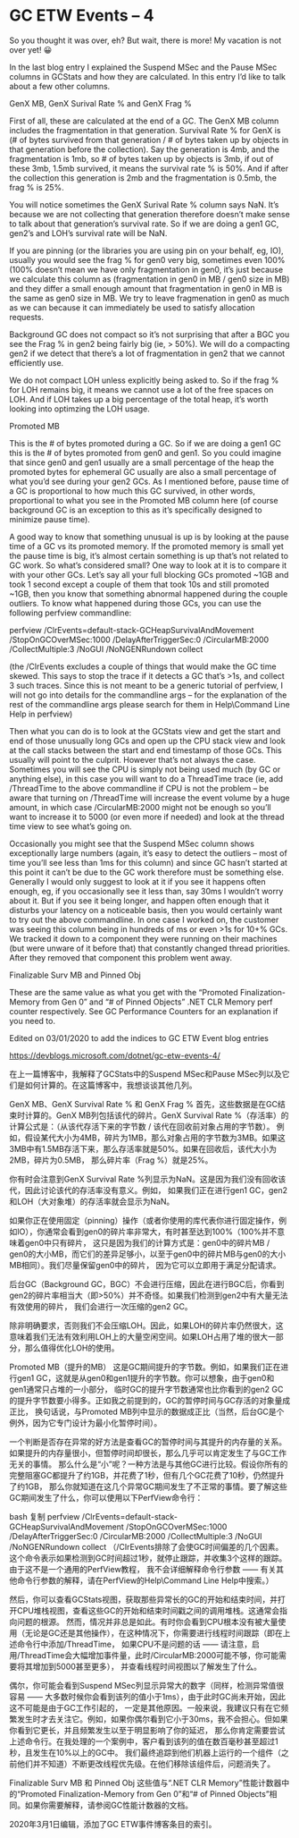 <h1>GC ETW Events – 4</h1>

So you thought it was over, eh? But wait, there is more! My vacation is not over yet! 😀

In the last blog entry I explained the Suspend MSec and the Pause MSec columns in GCStats and how they are calculated. In this entry I’d like to talk about a few other columns.

GenX MB, GenX Surival Rate % and GenX Frag %

First of all, these are calculated at the end of a GC. The GenX MB column includes the fragmentation in that generation. 
Survival Rate % for GenX is (# of bytes survived from that generation / # of bytes taken up by objects in that generation before the collection). 
Say the generation is 4mb, and the fragmentation is 1mb, so # of bytes taken up by objects is 3mb, if out of these 3mb, 1.5mb survived, 
it means the survival rate % is 50%. And if after the collection this generation is 2mb and the fragmentation is 0.5mb, the frag % is 25%.

You will notice sometimes the GenX Surival Rate % column says NaN. 
It’s because we are not collecting that generation therefore doesn’t make sense to talk about that generation’s survival rate. 
So if we are doing a gen1 GC, gen2’s and LOH’s survival rate will be NaN.

If you are pinning (or the libraries you are using pin on your behalf, eg, IO), usually you would see the frag % for gen0 very big,
 sometimes even 100% (100% doesn’t mean we have only fragmentation in gen0, it’s just because we calculate this column as 
 (fragmentation in gen0 in MB / gen0 size in MB) and they differ a small enough amount that fragmentation in gen0 in MB is the same as gen0 size in MB. 
 We try to leave fragmenation in gen0 as much as we can because it can immediately be used to satisfy allocation requests.

Background GC does not compact so it’s not surprising that after a BGC you see the Frag % in gen2 being fairly big (ie, > 50%). 
We will do a compacting gen2 if we detect that there’s a lot of fragmentation in gen2 that we cannot efficiently use.

We do not compact LOH unless explicitly being asked to. So if the frag % for LOH remains big, 
it means we cannot use a lot of the free spaces on LOH. And if LOH takes up a big percentage of the total heap, it’s worth looking into optimzing the LOH usage.

Promoted MB

This is the # of bytes promoted during a GC. So if we are doing a gen1 GC this is the # of bytes promoted from gen0 and gen1. 
So you could imagine that since gen0 and gen1 usually are a small percentage of the heap the promoted bytes for ephemeral GC usually are 
also a small percentage of what you’d see during your gen2 GCs. As I mentioned before, pause time of a GC is proportional to how much this GC survived, 
in other words, proportional to what you see in the Promoted MB column here (of course background GC is an exception to this as it’s specifically designed to minimize pause time).

A good way to know that something unusual is up is by looking at the pause time of a GC vs its promoted memory. 
If the promoted memory is small yet the pause time is big, it’s almost certain something is up that’s not related to GC work. So what’s considered small?
One way to look at it is to compare it with your other GCs. Let’s say all your full blocking GCs promoted ~1GB and took 1 second except a couple of them that took 10s and still promoted ~1GB,
then you know that something abnormal happened during the couple outliers. To know what happened during those GCs, you can use the following perfview commandline:

perfview /ClrEvents=default-stack-GCHeapSurvivalAndMovement /StopOnGCOverMSec:1000 /DelayAfterTriggerSec:0 /CircularMB:2000 /CollectMultiple:3 /NoGUI /NoNGENRundown collect

(the /ClrEvents excludes a couple of things that would make the GC time skewed. This says to stop the trace if it detects a GC that’s >1s, 
and collect 3 such traces. Since this is not meant to be a generic tutorial of perfview, 
I will not go into details for the commandline args – for the explanation of the rest of the commandline args please search for them in Help\Command Line Help in perfview)

Then what you can do is to look at the GCStats view and get the start and end of those unusually long GCs and open up the CPU stack view and look at the call stacks 
between the start and end timestamp of those GCs. This usually will point to the culprit. However that’s not always the case. 
Sometimes you will see the CPU is simply not being used much (by GC or anything else), in this case you will want to do a ThreadTime trace 
(ie, add /ThreadTime to the above commandline if CPU is not the problem – be aware that turning on /ThreadTime will increase the event volume by a huge amount, 
in which case /CircularMB:2000 might not be enough so you’ll want to increase it to 5000 (or even more if needed) and look at the thread time view to see what’s going on.

Occasionally you might see that the Suspend MSec column shows exceptionally large numbers (again, it’s easy to detect the outliers – most of time you’ll see less than 1ms for this column) 
and since GC hasn’t started at this point it can’t be due to the GC work therefore must be something else. Generally I would only suggest to look at it if you see it happens often enough, 
eg, if you occasionally see it less than, say 30ms I wouldn’t worry about it. But if you see it being longer, and happen often enough that it disturbs your latency on a noticeable basis, 
then you would certainly want to try out the above commandline. In one case I worked on, the customer was seeing this column being in hundreds of ms or even >1s for 10+% GCs. 
We tracked it down to a component they were running on their machines (but were unware of it before that) that constantly changed thread priorities. 
After they removed that component this problem went away.

Finalizable Surv MB and Pinned Obj

These are the same value as what you get with the “Promoted Finalization-Memory from Gen 0” and “# of Pinned Objects” .NET CLR Memory perf counter respectively. 
See GC Performance Counters for an explanation if you need to.

Edited on 03/01/2020 to add the indices to GC ETW Event blog entries

https://devblogs.microsoft.com/dotnet/gc-etw-events-4/

在上一篇博客中，我解释了GCStats中的Suspend MSec和Pause MSec列以及它们是如何计算的。在这篇博客中，我想谈谈其他几列。

GenX MB、GenX Survival Rate % 和 GenX Frag %
首先，这些数据是在GC结束时计算的。GenX MB列包括该代的碎片。GenX Survival Rate %（存活率）的计算公式是：（从该代存活下来的字节数 / 该代在回收前对象占用的字节数）。
例如，假设某代大小为4MB，碎片为1MB，那么对象占用的字节数为3MB。如果这3MB中有1.5MB存活下来，那么存活率就是50%。如果在回收后，该代大小为2MB，碎片为0.5MB，
那么碎片率（Frag %）就是25%。

你有时会注意到GenX Survival Rate %列显示为NaN。这是因为我们没有回收该代，因此讨论该代的存活率没有意义。例如，
如果我们正在进行gen1 GC，gen2和LOH（大对象堆）的存活率就会显示为NaN。

如果你正在使用固定（pinning）操作（或者你使用的库代表你进行固定操作，例如IO），你通常会看到gen0的碎片率非常大，有时甚至达到100%（100%并不意味着gen0中只有碎片，
这只是因为我们的计算方式是：gen0中的碎片MB / gen0的大小MB，而它们的差异足够小，以至于gen0中的碎片MB与gen0的大小MB相同）。我们尽量保留gen0中的碎片，
因为它可以立即用于满足分配请求。

后台GC（Background GC，BGC）不会进行压缩，因此在进行BGC后，你看到gen2的碎片率相当大（即>50%）并不奇怪。如果我们检测到gen2中有大量无法有效使用的碎片，
我们会进行一次压缩的gen2 GC。

除非明确要求，否则我们不会压缩LOH。因此，如果LOH的碎片率仍然很大，这意味着我们无法有效利用LOH上的大量空闲空间。如果LOH占用了堆的很大一部分，那么值得优化LOH的使用。

Promoted MB（提升的MB）
这是GC期间提升的字节数。例如，如果我们正在进行gen1 GC，这就是从gen0和gen1提升的字节数。你可以想象，由于gen0和gen1通常只占堆的一小部分，
临时GC的提升字节数通常也比你看到的gen2 GC的提升字节数要小得多。正如我之前提到的，GC的暂停时间与GC存活的对象量成正比，
换句话说，与Promoted MB列中显示的数据成正比（当然，后台GC是个例外，因为它专门设计为最小化暂停时间）。

一个判断是否存在异常的好方法是查看GC的暂停时间与其提升的内存量的关系。如果提升的内存量很小，但暂停时间却很长，那么几乎可以肯定发生了与GC工作无关的事情。
那么什么是“小”呢？一种方法是与其他GC进行比较。假设你所有的完整阻塞GC都提升了约1GB，并花费了1秒，但有几个GC花费了10秒，仍然提升了约1GB，
那么你就知道在这几个异常GC期间发生了不正常的事情。要了解这些GC期间发生了什么，你可以使用以下PerfView命令行：

bash
复制
perfview /ClrEvents=default-stack-GCHeapSurvivalAndMovement /StopOnGCOverMSec:1000 /DelayAfterTriggerSec:0 /CircularMB:2000 /CollectMultiple:3 /NoGUI /NoNGENRundown collect
（/ClrEvents排除了会使GC时间偏差的几个因素。这个命令表示如果检测到GC时间超过1秒，就停止跟踪，并收集3个这样的跟踪。由于这不是一个通用的PerfView教程，
我不会详细解释命令行参数 —— 有关其他命令行参数的解释，请在PerfView的Help\Command Line Help中搜索。）

然后，你可以查看GCStats视图，获取那些异常长的GC的开始和结束时间，并打开CPU堆栈视图，查看这些GC的开始和结束时间戳之间的调用堆栈。这通常会指向问题的根源。
然而，情况并非总是如此。有时你会看到CPU根本没有被大量使用（无论是GC还是其他操作），在这种情况下，你需要进行线程时间跟踪（即在上述命令行中添加/ThreadTime，
如果CPU不是问题的话 —— 请注意，启用/ThreadTime会大幅增加事件量，此时/CircularMB:2000可能不够，你可能需要将其增加到5000甚至更多），
并查看线程时间视图以了解发生了什么。


偶尔，你可能会看到Suspend MSec列显示异常大的数字（同样，检测异常值很容易 —— 大多数时候你会看到该列的值小于1ms），由于此时GC尚未开始，因此这不可能是由于GC工作引起的，
一定是其他原因。一般来说，我建议只有在它频繁发生时才去关注它。例如，如果你偶尔看到它小于30ms，我不会担心。但如果你看到它更长，并且频繁发生以至于明显影响了你的延迟，
那么你肯定需要尝试上述命令行。在我处理的一个案例中，客户看到该列的值在数百毫秒甚至超过1秒，且发生在10%以上的GC中。
我们最终追踪到他们机器上运行的一个组件（之前他们并不知道）不断更改线程优先级。在他们移除该组件后，问题消失了。

Finalizable Surv MB 和 Pinned Obj
这些值与“.NET CLR Memory”性能计数器中的“Promoted Finalization-Memory from Gen 0”和“# of Pinned Objects”相同。如果你需要解释，请参阅GC性能计数器的文档。

2020年3月1日编辑，添加了GC ETW事件博客条目的索引。

